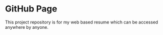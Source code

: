 # GitHub Page
This project repository is for my web based resume which
can be accessed anywhere by anyone.
